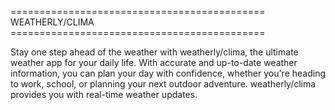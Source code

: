 ============================================ WEATHERLY/CLIMA ============================================

Stay one step ahead of the weather with weatherly/clima, the ultimate weather app for your daily life. With accurate and up-to-date weather information, you can plan your day with confidence, whether you're heading to work, school, or planning your next outdoor adventure. weatherly/clima  provides you with real-time weather updates.
